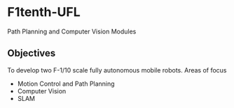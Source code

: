 # F1tenth-UFL
Path Planning and Computer Vision Modules

## Objectives
To develop two F-1/10 scale fully autonomous mobile robots.
Areas of focus
- Motion Control and Path Planning
- Computer Vision
- SLAM

